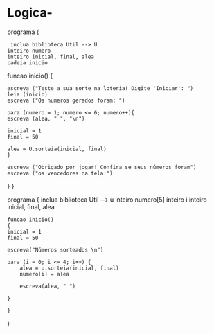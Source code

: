 # Logica-
programa {

     inclua biblioteca Util --> U
    inteiro numero
    inteiro inicial, final, alea
    cadeia inicio

  funcao inicio() {
    
    escreva ("Teste a sua sorte na loteria! Digite 'Iniciar': ")
    leia (inicio)
    escreva ("Os numeros gerados foram: ")
    
    para (numero = 1; numero <= 6; numero++){
    escreva (alea, " ", "\n")

    inicial = 1
    final = 50

    alea = U.sorteia(inicial, final)
    }

    escreva ("Obrigado por jogar! Confira se seus números foram")
    escreva ("os vencedores na tela!")
  }
}


programa
{
inclua biblioteca Util --> u
inteiro numero[5]
inteiro i
inteiro inicial, final, alea

	
	funcao inicio()
	{
	inicial = 1
	final = 50

	escreva("Números sorteados \n")

	para (i = 0; i <= 4; i++) {
		alea = u.sorteia(inicial, final)
		numero[i] = alea

		escreva(alea, " ")
		
	}
		
	}
}
